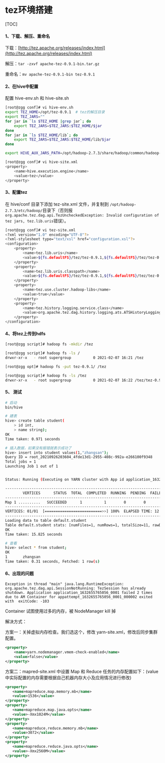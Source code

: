 # tez环境搭建

[TOC]

#### 1、下载、解压、重命名

下载：[http://tez.apache.org/releases/index.html](http://tez.apache.org/releases/index.html)

解压：`tar -zxvf apache-tez-0.9.1-bin.tar.gz`

重命名：`mv apache-tez-0.9.1-bin tez-0.9.1`

#### 2、在hive中配置

配置 hive-env.sh 和 hive-site.sh

```sh
[root@zgg conf]# vi hive-env.sh
export TEZ_HOME=/opt/tez-0.9.1  # tez的解压目录
export TEZ_JARS=""
for jar in `ls $TEZ_HOME |grep jar`; do
    export TEZ_JARS=$TEZ_JARS:$TEZ_HOME/$jar
done
for jar in `ls $TEZ_HOME/lib`; do
    export TEZ_JARS=$TEZ_JARS:$TEZ_HOME/lib/$jar
done

export HIVE_AUX_JARS_PATH=/opt/hadoop-2.7.3/share/hadoop/common/hadoop-lzo-0.4.21-SNAPSHOT.jar$TEZ_JAR
```
```sh
[root@zgg conf]# vi hive-site.xml
<property>
    <name>hive.execution.engine</name>
    <value>tez</value>
</property>
```

#### 3、配置tez

在 hive/conf 目录下添加 tez-site.xml 文件，并复制到 `/opt/hadoop-2.7.3/etc/hadoop/`目录下（否则报`org.apache.tez.dag.api.TezUncheckedException: Invalid configuration of tez jars, tez.lib.uris`错误）。

```sh
[root@zgg conf]# vi tez-site.xml
<?xml version="1.0" encoding="UTF-8"?>
<?xml-stylesheet type="text/xsl" href="configuration.xsl"?>
<configuration>
    <property>
        <name>tez.lib.uris</name>
        <value>${fs.defaultFS}/tez/tez-0.9.1,${fs.defaultFS}/tez/tez-0.9.1/lib</value>
    </property>
    <property>
        <name>tez.lib.uris.classpath</name>
        <value>${fs.defaultFS}/tez/tez-0.9.1,${fs.defaultFS}/tez/tez-0.9.1/lib</value>
    </property>
    <property>
        <name>tez.use.cluster.hadoop-libs</name>
        <value>true</value>
    </property>
    <property>
        <name>tez.history.logging.service.class</name>
        <value>org.apache.tez.dag.history.logging.ats.ATSHistoryLoggingService</value>
    </property>
</configuration>
```

#### 4、将tez上传到hdfs

```sh
[root@zgg script]# hadoop fs -mkdir /tez

[root@zgg script]# hadoop fs -ls /      
drwxr-xr-x   - root supergroup          0 2021-02-07 16:21 /tez

[root@zgg opt]# hadoop fs -put tez-0.9.1/ /tez

[root@zgg script]# hadoop fs -ls /tez
drwxr-xr-x   - root supergroup          0 2021-02-07 16:22 /tez/tez-0.9.1
```

#### 5、 测试

```sh
# 启动
bin/hive

# 建表
hive> create table student(
    > id int,
    > name string);
OK
Time taken: 0.971 seconds

# 插入数据，如果没有报错就表示成功了
hive> insert into student values(1,"zhangsan");
Query ID = root_20210926203604_4fde13d1-2955-408c-992a-e266100f9348
Total jobs = 1
Launching Job 1 out of 1


Status: Running (Executing on YARN cluster with App id application_1632659705020_0001)

--------------------------------------------------------------------------------
        VERTICES      STATUS  TOTAL  COMPLETED  RUNNING  PENDING  FAILED  KILLED
--------------------------------------------------------------------------------
Map 1 ..........   SUCCEEDED      1          1        0        0       0       0
--------------------------------------------------------------------------------
VERTICES: 01/01  [==========================>>] 100%  ELAPSED TIME: 12.03 s    
--------------------------------------------------------------------------------
Loading data to table default.student
Table default.student stats: [numFiles=1, numRows=1, totalSize=11, rawDataSize=10]
OK
Time taken: 15.825 seconds

# 查看
hive> select * from student;
OK
1       zhangsan
Time taken: 0.31 seconds, Fetched: 1 row(s)
```

#### 6、出现的问题

```
Exception in thread "main" java.lang.RuntimeException: org.apache.tez.dag.api.SessionNotRunning: TezSession has already shutdown. Application application_1632655765056_0001 failed 2 times due to AM Container for appattempt_1632655765056_0001_000002 exited with  exitCode: -103
```

Container 试图使用过多的内存，被 NodeManager kill 掉

解决方式：

方案一：关掉虚拟内存检查。我们选这个，修改 yarn-site.xml，修改后同步集群配置。

```xml
<property>
    <name>yarn.nodemanager.vmem-check-enabled</name>
    <value>false</value>
</property>
```

方案二：mapred-site.xml 中设置 Map 和 Reduce 任务的内存配置如下：(value中实际配置的内存需要根据自己机器内存大小及应用情况进行修改)

```xml
<property>
　　<name>mapreduce.map.memory.mb</name>
　　<value>1536</value>
</property>
<property>
　　<name>mapreduce.map.java.opts</name>
　　<value>-Xmx1024M</value>
</property>
<property>
　　<name>mapreduce.reduce.memory.mb</name>
　　<value>3072</value>
</property>
<property>
　　<name>mapreduce.reduce.java.opts</name>
　　<value>-Xmx2560M</value>
</property>
```
